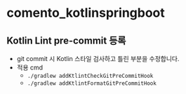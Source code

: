 # comento_kotlinspringboot

## Kotlin Lint pre-commit 등록
- git commit 시 Kotlin 스타일 검사하고 틀린 부분을 수정합니다.
- 적용 cmd
  - `./gradlew addKtlintCheckGitPreCommitHook `
  - `./gradlew addKtlintFormatGitPreCommitHook`


